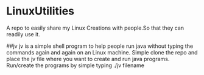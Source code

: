 # LinuxUtilities
A repo to easily share my Linux Creations with people.So that they can readily use it.

##jv
jv is a simple shell program to help people run java without typing the commands again and again on an Linux machine.
Simple clone the repo and place the jv file where you want to create and run java programs.
Run/create the programs by simple typing ./jv filename
